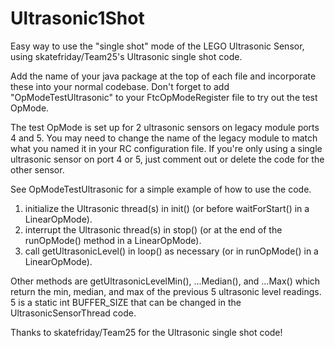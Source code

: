 # Ultrasonic1Shot
Easy way to use the "single shot" mode of the LEGO Ultrasonic Sensor, using skatefriday/Team25's Ultrasonic single shot code.

Add the name of your java package at the top of each file and incorporate these into your normal codebase. Don't forget to add "OpModeTestUltrasonic" to your FtcOpModeRegister file to try out the test OpMode. 

The test OpMode is set up for 2 ultrasonic sensors on legacy module ports 4 and 5. You may need to change the name of the legacy module to match what you named it in your RC configuration file. If you're only using a single ultrasonic sensor on port 4 or 5, just comment out or delete the code for the other sensor.

See OpModeTestUltrasonic for a simple example of how to use the code.

1. initialize the Ultrasonic thread(s) in init() (or before waitForStart() in a LinearOpMode).
2. interrupt the Ultrasonic thread(s) in stop() (or at the end of the runOpMode() method in a LinearOpMode).
3. call getUltrasonicLevel() in loop() as necessary (or in runOpMode() in a LinearOpMode).

Other methods are getUltrasonicLevelMin(), ...Median(), and ...Max() which return the min, median, and max of the previous 5 ultrasonic level readings. 5 is a static int BUFFER_SIZE that can be changed in the UltrasonicSensorThread code.

Thanks to skatefriday/Team25 for the Ultrasonic single shot code!
